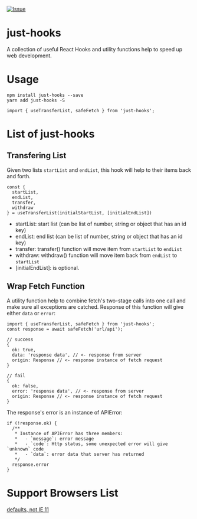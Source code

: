 [![Issue][issue-image]][issue-url]

[issue-image]: https://img.shields.io/github/issues/vespaiach/just-hooks
[issue-url]: https://github.com/vespaiach/just-hooks/issues

# just-hooks

A collection of useful React Hooks and utility functions help to speed up web development.

# Usage

```
npm install just-hooks --save
yarn add just-hooks -S

import { useTransferList, safeFetch } from 'just-hooks';
```

# List of just-hooks

## Transfering List

Given two lists `startList` and `endList`, this hook will help to their items back and forth.

```
const {
  startList,
  endList,
  transfer,
  withdraw
} = useTransferList(initialStartList, [initialEndList])
```

- startList: start list (can be list of number, string or object that has an id key)
- endList: end list (can be list of number, string or object that has an id key)
- transfer: transfer() function will move item from `startList` to `endList`
- withdraw: withdraw() function will move item back from `endList` to `startList`
- [initialEndList]: is optional.

## Wrap Fetch Function

A utility function help to combine fetch's two-stage calls into one call and make sure all exceptions are catched. Response of this function will give either `data` or `error`:
```
import { useTransferList, safeFetch } from 'just-hooks';
const response = await safeFetch('url/api');

// success
{
  ok: true,
  data: 'response data', // <- response from server
  origin: Response // <- response instance of fetch request
}

// fail
{
  ok: false,
  error: 'response data', // <- response from server
  origin: Response // <- response instance of fetch request
}
```

The response's error is an instance of APIError:

```
if (!response.ok) {
  /**
   * Instance of APIError has three members:
   *   - `message`: error message
   *   - `code`: Http status, some unexpected error will give `unknown` code
   *   - `data`: error data that server has returned
   */
  response.error  
}
```

# Support Browsers List

[defaults, not IE 11](https://browserslist.dev/?q=ZGVmYXVsdHMsIG5vdCBJRSAxMQ%3D%3D)